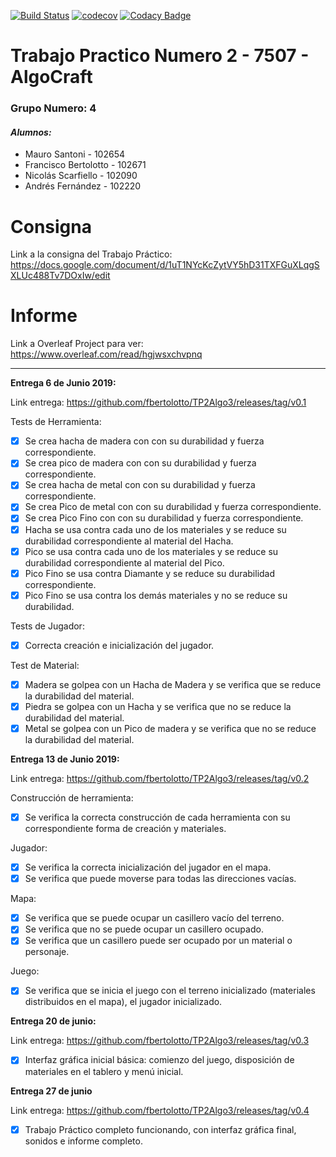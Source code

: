 ﻿[![Build Status](https://travis-ci.com/fbertolotto/TP2Algo3.svg?token=zaLqrQnvoYPauwC5D7w5&branch=master)](https://travis-ci.com/fbertolotto/TP2Algo3)
[![codecov](https://codecov.io/gh/fbertolotto/TP2Algo3/branch/master/graph/badge.svg?token=K4NEhXEUo2)](https://codecov.io/gh/fbertolotto/TP2Algo3)
[![Codacy Badge](https://api.codacy.com/project/badge/Grade/a42f8cc651384318af11c0765fb0456c)](https://www.codacy.com?utm_source=github.com&amp;utm_medium=referral&amp;utm_content=fbertolotto/TP2Algo3&amp;utm_campaign=Badge_Grade)

# Trabajo Practico Numero 2 - 7507 - AlgoCraft

### Grupo Numero: 4

#### *Alumnos:*
- Mauro Santoni - 102654
- Francisco Bertolotto - 102671
- Nicolás Scarfiello - 102090
- Andrés Fernández - 102220


# Consigna
Link a la consigna del Trabajo Práctico: https://docs.google.com/document/d/1uT1NYcKcZytVY5hD31TXFGuXLqgSXLUc488Tv7DOxIw/edit

# Informe
Link a Overleaf Project para ver: https://www.overleaf.com/read/hgjwsxchvpnq

---

**Entrega 6 de Junio 2019:**

Link entrega: https://github.com/fbertolotto/TP2Algo3/releases/tag/v0.1

Tests de Herramienta:
- [X] Se crea hacha de madera con con su durabilidad y fuerza correspondiente.
- [X] Se crea pico de madera con con su durabilidad y fuerza correspondiente.
- [X] Se crea hacha de metal con con su durabilidad y fuerza correspondiente.
- [X] Se crea Pico de metal con con su durabilidad y fuerza correspondiente.
- [X] Se crea Pico Fino con con su durabilidad y fuerza correspondiente.
- [X] Hacha se usa contra cada uno de los materiales y se reduce su durabilidad correspondiente al material del Hacha.
- [X] Pico se usa contra cada uno de los materiales y se reduce su durabilidad correspondiente al material del Pico.
- [X] Pico Fino se usa contra Diamante y se reduce su durabilidad correspondiente.
- [X] Pico Fino se usa contra los demás materiales y no se reduce su durabilidad.

Tests de Jugador: 
- [X] Correcta creación e inicialización del jugador.

Test de Material:
- [X] Madera se golpea con un Hacha de Madera y se verifica que se reduce la durabilidad del material.
- [X] Piedra se golpea con un Hacha y se verifica que no se reduce la durabilidad del material.
- [X] Metal se golpea con un Pico de madera y se verifica que no se reduce la durabilidad del material.

**Entrega 13 de Junio 2019:**

Link entrega: https://github.com/fbertolotto/TP2Algo3/releases/tag/v0.2

Construcción de herramienta:
- [X] Se verifica la correcta construcción de cada herramienta con su correspondiente forma de creación y materiales.

Jugador:
- [X] Se verifica la correcta inicialización del jugador en el mapa.
- [X] Se verifica que puede moverse para todas las direcciones vacías.

Mapa:
- [X] Se verifica que se puede ocupar un casillero vacío del terreno.
- [X] Se verifica que no se puede ocupar un casillero ocupado.
- [X] Se verifica que un casillero puede ser ocupado por un material o personaje.

Juego:
- [X] Se verifica que se inicia el juego con el terreno inicializado (materiales distribuidos en el mapa), el jugador inicializado.

**Entrega 20 de junio:**

Link entrega: https://github.com/fbertolotto/TP2Algo3/releases/tag/v0.3

- [X] Interfaz gráfica inicial básica: comienzo del juego, disposición de materiales en el tablero y menú inicial.

**Entrega 27 de junio**

Link entrega: https://github.com/fbertolotto/TP2Algo3/releases/tag/v0.4

- [X] Trabajo Práctico completo funcionando, con interfaz gráfica final, sonidos e informe completo.
